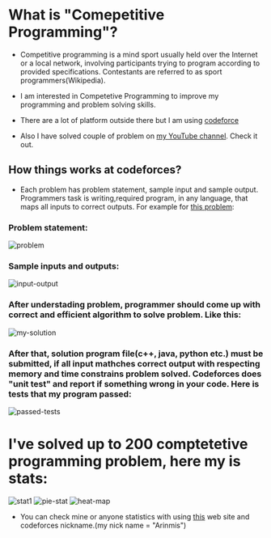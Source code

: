 # What is "Comepetitive Programming"?
 - Competitive programming is a mind sport usually held over the Internet or a local network, involving participants trying to program according to provided specifications. Contestants are referred to as sport programmers(Wikipedia).
 
 - I am interested in Competetive Programming to improve my programming and problem solving skills.
 
 - There are a lot of platform outside there but I am using [codeforce](https://codeforces.com/)
 
 - Also I have solved couple of problem on [my YouTube channel](https://www.youtube.com/watch?v=ptYE67pT4RU&list=PLB3scnRGX8FBaLBkiRtP8ljI1VfulGekl). Check it out. 
 
 ## How things works at codeforces?
 - Each problem has problem statement, sample input and sample output. Programmers task is writing,required program, in any language, that maps all inputs to correct outputs. For example for [this problem](https://codeforces.com/problemset/problem/1095/A): 

### Problem statement:
![problem](https://user-images.githubusercontent.com/56651041/111890031-e876ec00-89f6-11eb-9988-9dedb1a5b181.PNG)
### Sample inputs and outputs:
![input-output](https://user-images.githubusercontent.com/56651041/111890030-e7de5580-89f6-11eb-915d-6d66b32192ba.PNG)

### After understading problem, programmer should come up with correct and efficient algorithm to solve problem. Like this:
![my-solution](https://user-images.githubusercontent.com/56651041/111890033-e90f8280-89f6-11eb-9b63-668d2498cc55.PNG)

### After that, solution program file(c++, java, python etc.) must be submitted, if all input mathches correct output with respecting memory and time constrains problem solved. Codeforces does "unit test" and report if something wrong in your code. Here is tests that my program passed:
![passed-tests](https://user-images.githubusercontent.com/56651041/111890034-e90f8280-89f6-11eb-8d59-aadfe41ef620.PNG)

# I've solved up to 200 comptetetive programming problem, here my is stats:
![stat1](https://user-images.githubusercontent.com/56651041/111890037-ea40af80-89f6-11eb-9c12-2fc3b40f285b.PNG)
![pie-stat](https://user-images.githubusercontent.com/56651041/111890035-e9a81900-89f6-11eb-8cb5-2879f982f7cf.PNG)
![heat-map](https://user-images.githubusercontent.com/56651041/111890032-e876ec00-89f6-11eb-9f26-7de729c66ec1.PNG)

- You can check mine or anyone statistics with using [this](https://cfviz.netlify.app/) web site and codeforces nickname.(my nick name = "Arinmis")


